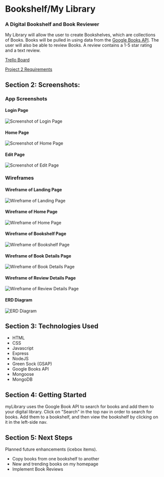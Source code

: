 # Bookshelf/My Library  
### A Digital Bookshelf and Book Reviewer
My Library will allow the user to create Bookshelves, which are collections of Books. Books will be pulled in using data from the [Google Books API](https://developers.google.com/books/docs/overview). The user will also be able to review Books. A review contains a 1-5 star rating and a text review.

[Trello Board](https://trello.com/invite/b/H3GOBYxd/ATTIadca3da94bc344c05615cc151731b4c102FF4BC2/user-stories-books)

[Project 2 Requirements](https://git.generalassemb.ly/SEIR-Boston/project-2)

## Section 2: Screenshots:

### App Screenshots  

#### Login Page
![Screenshot of Login Page](Planning/Screenshots/login.png)

#### Home Page
![Screenshot of Home Page](Planning/Screenshots/home.png)

#### Edit Page
![Screenshot of Edit Page](Planning/Screenshots/edit.png)


### Wireframes    

#### Wireframe of Landing Page
![Wireframe of Landing Page](Planning/Wireframes/Landing.jpg)

#### Wireframe of Home Page
![Wireframe of Home Page](Planning/Wireframes/Home.jpg)

#### Wireframe of Bookshelf Page
![Wireframe of Bookshelf Page](Planning/Wireframes/Bookshelf.jpg)

#### Wireframe of Book Details Page 
![Wireframe of Book Details Page](Planning/Wireframes/Book_Details.jpg)

#### Wireframe of Review Details Page 
![Wireframe of Review Details Page](Planning/Wireframes/Review_Details.jpg)

#### ERD Diagram
![ERD Diagram](Planning/ERD_Diagram/Project_2_ERD.jpeg)

## Section 3: Technologies Used 

 - HTML
 - CSS
 - Javascript
 - Express
 - NodeJS
 - Green Sock (GSAP)
 - Google Books API
 - Mongoose
 - MongoDB


## Section 4: Getting Started  
myLibrary uses the Google Book API to search for books and add them to your digital library. Click on "Search" in the top nav in order to search for books. Add them to a bookshelf, and then view the bookshelf by clicking on it in the left-side nav.



## Section 5: Next Steps

Planned future enhancements (icebox items).
 - Copy books from one bookshelf to another
 - New and trending books on my homepage
 - Implement Book Reviews




